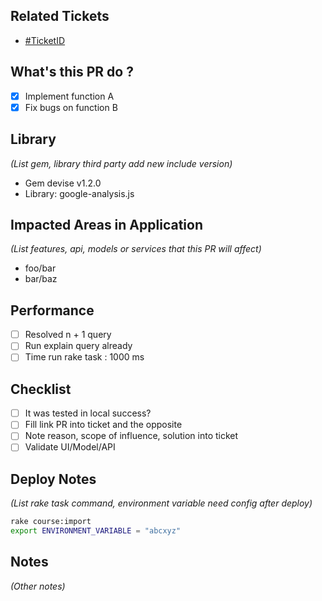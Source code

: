 ## Related Tickets

- [#TicketID](https://dev.framgia.com/issues/xxx)

## What's this PR do ?

- [x] Implement function A
- [x] Fix bugs on function B

## Library
*(List gem, library third party add new include version)*

- Gem devise v1.2.0
- Library: google-analysis.js

## Impacted Areas in Application
*(List features, api, models or services that this PR will affect)*

- foo/bar
- bar/baz

## Performance

- [ ] Resolved n + 1 query
- [ ] Run explain query already
- [ ] Time run rake task : 1000 ms

## Checklist

- [ ] It was tested in local success?
- [ ] Fill link PR into ticket and the opposite
- [ ] Note reason, scope of influence, solution into ticket
- [ ] Validate UI/Model/API

## Deploy Notes
*(List rake task command, environment variable need config after deploy)*

```sh
rake course:import
export ENVIRONMENT_VARIABLE = "abcxyz"
```

## Notes
*(Other notes)*
